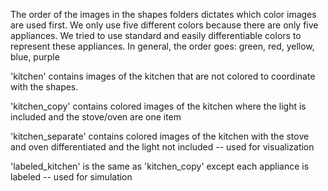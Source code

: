 The order of the images in the shapes folders dictates which color images are used first.
We only use five different colors because there are only five appliances.
We tried to use standard and easily differentiable colors to represent these appliances.
In general, the order goes: green, red, yellow, blue, purple

'kitchen' contains images of the kitchen that are not colored to coordinate with the shapes.

'kitchen_copy' contains colored images of the kitchen where the light is included and the stove/oven are one item

'kitchen_separate' contains colored images of the kitchen with the stove and oven differentiated and the light not included -- used for visualization

'labeled_kitchen' is the same as 'kitchen_copy' except each appliance is labeled -- used for simulation
